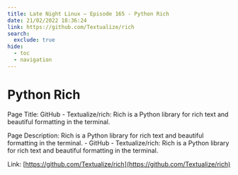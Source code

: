 ```yaml
---
title: Late Night Linux – Episode 165 - Python Rich
date: 21/02/2022 18:36:24
link: https://github.com/Textualize/rich
search:
  exclude: true
hide:
  - toc
  - navigation
---
```


# Python Rich

Page Title: GitHub - Textualize/rich: Rich is a Python library for rich text and beautiful formatting in the terminal.

Page Description: Rich is a Python library for rich text and beautiful formatting in the terminal. - GitHub - Textualize/rich: Rich is a Python library for rich text and beautiful formatting in the terminal. 

Link: [https://github.com/Textualize/rich](https://github.com/Textualize/rich)